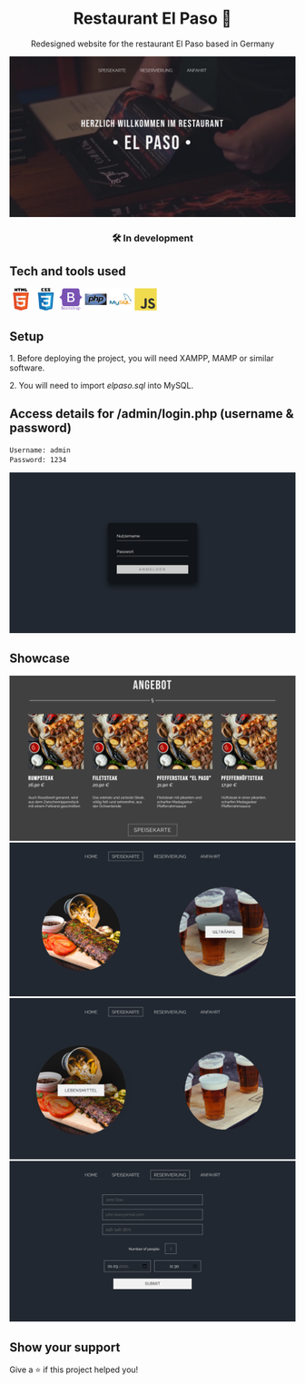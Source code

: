 <h1 align="center">Restaurant El Paso 🍴</h1>
<p align="center">Redesigned website for the restaurant El Paso based in Germany<p>

![image](/img/screen_home.png)

<h3 align="center">🛠️ In development</h3>


## Tech and tools used
<p align="left">
<img src="https://raw.githubusercontent.com/devicons/devicon/master/icons/html5/html5-original-wordmark.svg" alt="html5" width="40" height="40"/>
<img src="https://raw.githubusercontent.com/devicons/devicon/master/icons/css3/css3-original-wordmark.svg" alt="css3" width="40" height="40"/>
<img src="https://raw.githubusercontent.com/devicons/devicon/master/icons/bootstrap/bootstrap-plain-wordmark.svg" alt="bootstrap" width="40" height="40"/>
<img src="https://raw.githubusercontent.com/devicons/devicon/master/icons/php/php-original.svg" alt="php" width="40" height="40"/>
<img src="https://raw.githubusercontent.com/devicons/devicon/master/icons/mysql/mysql-original-wordmark.svg" alt="mysql" width="40" height="40"/>
<img src="https://raw.githubusercontent.com/devicons/devicon/master/icons/javascript/javascript-original.svg" alt="javascript" width="40" height="40"/></p>


## Setup
<p align="left">1. Before deploying the project, you will need XAMPP, MAMP or similar software.</p>
<p align="left">2. You will need to import <i>elpaso.sql</i> into MySQL.</p>


## Access details for /admin/login.php (username & password)
```sh
Username: admin
Password: 1234
```
![image](/img/screen_login.png)


## Showcase
![image](/img/show2.png)
![image](/img/show_3.png)
![image](/img/show4.png)
![image](/img/show5.png)


## Show your support
Give a ⭐️ if this project helped you!
